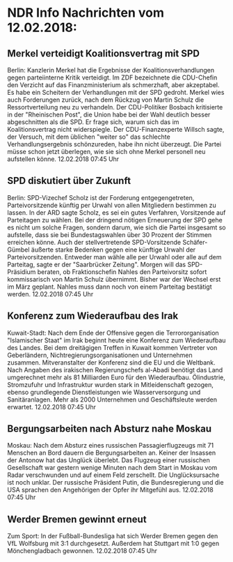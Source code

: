 # NDR Info Nachrichten vom 12.02.2018:


## Merkel verteidigt Koalitionsvertrag mit SPD
Berlin: Kanzlerin Merkel hat die Ergebnisse der Koalitionsverhandlungen gegen parteiinterne Kritik verteidigt. Im ZDF bezeichnete die CDU-Chefin den Verzicht auf das Finanzministerium als schmerzhaft, aber akzeptabel. Es habe ein Scheitern der Verhandlungen mit der SPD gedroht. Merkel wies auch Forderungen zurück, nach dem Rückzug von Martin Schulz die Ressortverteilung neu zu verhandeln. Der CDU-Politiker Bosbach kritisierte in der "Rheinischen Post", die Union habe bei der Wahl deutlich besser abgeschnitten als die SPD. Er frage sich, warum sich das im Koalitionsvertrag nicht widerspiegle. Der CDU-Finanzexperte Willsch sagte, der Versuch, mit dem üblichen "weiter so" das schlechte Verhandlungsergebnis schönzureden, habe ihn nicht überzeugt. Die Partei müsse schon jetzt überlegen, wie sie sich ohne Merkel personell neu aufstellen könne. 12.02.2018 07:45 Uhr 

## SPD diskutiert über Zukunft
Berlin: SPD-Vizechef Scholz ist der Forderung entgegengetreten, Parteivorsitzende künftig per Urwahl von allen Mitgliedern bestimmen zu lassen. In der ARD sagte Scholz, es sei ein gutes Verfahren, Vorsitzende auf Parteitagen zu wählen. Bei der dringend nötigen Erneuerung der SPD gehe es nicht um solche Fragen, sondern darum, wie sich die Partei insgesamt so aufstelle, dass sie bei Bundestagswahlen über 30 Prozent der Stimmen erreichen könne. Auch der stellvertretende SPD-Vorsitzende Schäfer-Gümbel äußerte starke Bedenken gegen eine künftige Urwahl der Parteivorsitzenden. Entweder man wähle alle per Urwahl oder alle auf dem Parteitag, sagte er der "Saarbrücker Zeitung". Morgen will das SPD-Präsidium beraten, ob Fraktionschefin Nahles den Parteivorsitz sofort kommissarisch von Martin Schulz übernimmt. Bisher war der Wechsel erst im März geplant. Nahles muss dann noch von einem Parteitag bestätigt werden. 12.02.2018 07:45 Uhr 

## Konferenz zum Wiederaufbau des Irak
Kuwait-Stadt: Nach dem Ende der Offensive gegen die Terrororganisation "Islamischer Staat" im Irak beginnt heute eine Konferenz zum Wiederaufbau des Landes. Bei dem dreitägigen Treffen in Kuwait kommen Vertreter von Geberländern, Nichtregierungsorganisationen und Unternehmen zusammen. Mitveranstalter der Konferenz sind die EU und die Weltbank. Nach Angaben des irakischen Regierungschefs al-Abadi benötigt das Land umgerechnet mehr als 81 Milliarden Euro für den Wiederaufbau. Ölindustrie, Stromzufuhr und Infrastruktur wurden stark in Mitleidenschaft gezogen, ebenso grundlegende Dienstleistungen wie Wasserversorgung und Sanitäranlagen. Mehr als 2000 Unternehmen und Geschäftsleute werden erwartet. 12.02.2018 07:45 Uhr 

## Bergungsarbeiten nach Absturz nahe Moskau
Moskau: Nach dem Absturz eines russischen Passagierflugzeugs mit 71 Menschen an Bord dauern die Bergungsarbeiten an. Keiner der Insassen der Antonow hat das Unglück überlebt. Das Flugzeug einer russischen Gesellschaft war gestern wenige Minuten nach dem Start in Moskau vom Radar verschwunden und auf einem Feld zerschellt. Die Unglücksursache ist noch unklar. Der russische Präsident Putin, die Bundesregierung und die USA sprachen den Angehörigen der Opfer ihr Mitgefühl aus. 12.02.2018 07:45 Uhr 

## Werder Bremen gewinnt erneut
Zum Sport: In der Fußball-Bundesliga hat sich Werder Bremen gegen den VfL Wolfsburg mit 3:1 durchgesetzt. Außerdem hat Stuttgart mit 1:0 gegen Mönchengladbach gewonnen. 12.02.2018 07:45 Uhr 
